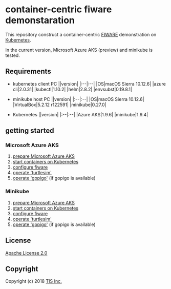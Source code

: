 # container-centric fiware demonstaration

This repository construct a container-centric [FIWARE](http://www.fiware.org/) demonstration on [Kubernetes](https://kubernetes.io/).

In the current version, Microsoft Azure AKS (preview) and minikube is tested.

## Requirements

* kubernetes client PC
||version|
|:--|:--|
|OS|macOS Sierra 10.12.6|
|azure cli|2.0.31|
|kubectl|1.10.2|
|helm|2.8.2|
|envsubst|0.19.8.1|

* minikube host PC
||version|
|:--|:--|
|OS|macOS Sierra 10.12.6|
|VirtualBox|5.2.12 r122591|
|minikube|0.27.0|

* Kubernetes
||version|
|:--|:--|
|Azure AKS|1.9.6|
|minikube|1.9.4|

## getting started
### Microsoft Azure AKS

1. [prepare Microsoft Azure AKS](/docs/azure_aks/1_prepare_aks.md)
1. [start containers on Kubernetes](/docs/azure_aks/2_start_containers.md)
1. [configure fiware](/docs/azure_aks/3_configure_fiware.md)
1. [operate 'turtlesim'](/docs/azure_aks/4_operate_turtlesim.md)
1. [operate 'gopigo'](/docs/azure_aks/5_operate_gopigo.md) (if gopigo is available)

### Minikube

1. [prepare Microsoft Azure AKS](/docs/minikube/1_prepare_minikube.md)
1. [start containers on Kubernetes](/docs/minikube/2_start_containers.md)
1. [configure fiware](/docs/minikube/3_configure_fiware.md)
1. [operate 'turtlesim'](/docs/minikube/4_operate_turtlesim.md)
1. [operate 'gopigo'](/docs/minikube/5_operate_gopigo.md) (if gopigo is available)

## License

[Apache License 2.0](/LICENSE)

## Copyright
Copyright (c) 2018 [TIS Inc.](https://www.tis.co.jp/)
